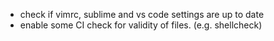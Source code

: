 - check if vimrc, sublime and vs code settings are up to date
- enable some CI check for validity of files. (e.g. shellcheck)